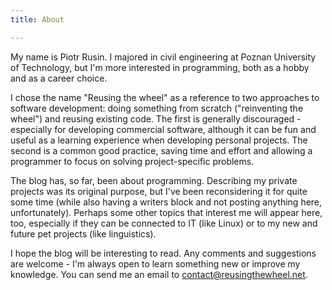 ```yaml
---
title: About

---
```

My name is Piotr Rusin. I majored in civil engineering at Poznan University of Technology, but I'm more interested in programming, both as a hobby and as a career choice.

I chose the name "Reusing the wheel" as a reference to two approaches to software development: doing something from scratch ("reinventing the wheel") and reusing existing code. The first is generally discouraged - especially for developing commercial software, although it can be fun and useful as a learning experience when developing personal projects. The second is a common good practice, saving time and effort and allowing a programmer to focus on solving project-specific problems.

The blog has, so far, been about programming. Describing my private projects was its original purpose, but I've been reconsidering it for quite some time (while also having a writers block and not posting anything here, unfortunately). Perhaps some other topics that interest me will appear here, too, especially if they can be connected to IT (like Linux) or to my new and future pet projects (like linguistics).

I hope the blog will be interesting to read. Any comments and suggestions are welcome - I'm always open to learn something new or improve my knowledge. You can send me an email to <contact@reusingthewheel.net>.
